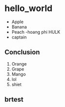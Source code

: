 # hello_world

- Apple
- Banana
- Peach
-hoang phi HULK
- captain

## Conclusion

1. Orange
1. Grape
1. Mango
1. lol
1. shiet

## brtest
